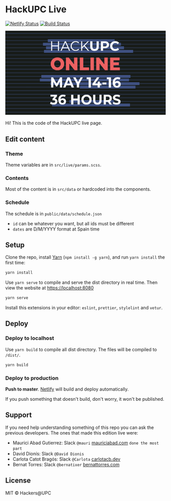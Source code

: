# HackUPC Live

[![Netlify Status](https://api.netlify.com/api/v1/badges/71c013e3-dd84-4bc9-b55e-548fd0b8666d/deploy-status)](https://app.netlify.com/sites/hackupc-live/deploys)
[![Build Status](https://travis-ci.com/hackupc/hackupc-live.svg?branch=main)](https://travis-ci.com/hackupc/hackupc-live)

![HackUPC live preview](public/ogimage.png)

Hi! This is the code of the HackUPC live page.

## Edit content

### Theme

Theme variables are in `src/live/params.scss`.

### Contents

Most of the content is in `src/data` or hardcoded into the components.

### Schedule
The schedule is in `public/data/schedule.json`

- `id` can be whatever you want, but all ids must be different  
- `dates` are D/M/YYYY format at Spain time

## Setup

Clone the repo, install [Yarn](https://yarnpkg.com/) (`npm install -g yarn`), and run `yarn install` the first time:

```sh
yarn install
```

Use `yarn serve` to compile and serve the dist directory in real time. Then view the website at [https://localhost:8080](https://localhost:8080)

```sh
yarn serve
```

Install this extensions in your editor: `eslint`, `prettier`, `stylelint` and `vetur`.

## Deploy

### Deploy to localhost

Use `yarn build` to compile all dist directory. The files will be compiled to `/dist/`.

```sh
yarn build
```

### Deploy to production

**Push to master**. [Netlify](https://app.netlify.com/sites/hackupc-live) will build and deploy automatically.

If you push something that doesn't build, don't worry, it won't be published.

## Support

If you need help understanding something of this repo you can ask the previous developers. The ones that made this edition live were:

- Maurici Abad Gutierrez: Slack `@mauri` [mauriciabad.com](https://mauriciabad.com/) `done the most part`
- David Dionís: Slack `@David Dionis`
- Carlota Catot Bragós: Slack `@Carlota` [carlotacb.dev](https://carlotacb.dev/)
- Bernat Torres: Slack `@bernatixer` [bernattorres.com](https://bernattorres.com/)

## License

MIT © Hackers@UPC
